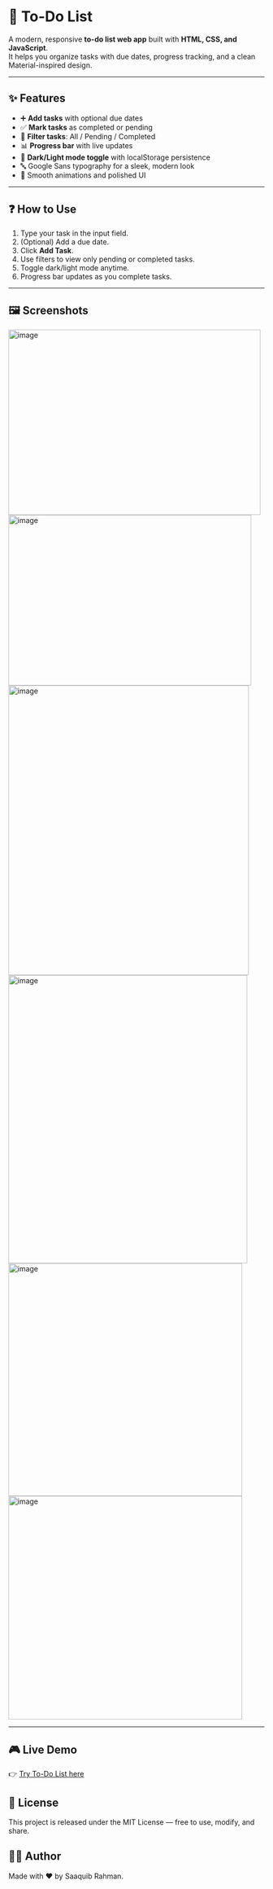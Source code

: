 # 📝 To-Do List

A modern, responsive **to-do list web app** built with **HTML, CSS, and JavaScript**.  
It helps you organize tasks with due dates, progress tracking, and a clean Material-inspired design.

---

## ✨ Features

- ➕ **Add tasks** with optional due dates  
- ✅ **Mark tasks** as completed or pending  
- 🔎 **Filter tasks**: All / Pending / Completed  
- 📊 **Progress bar** with live updates  
- 🌙 **Dark/Light mode toggle** with localStorage persistence  
- 🔤 Google Sans typography for a sleek, modern look  
- 🎨 Smooth animations and polished UI  

---

## ❓ How to Use

1. Type your task in the input field.  
2. (Optional) Add a due date.  
3. Click **Add Task**.  
4. Use filters to view only pending or completed tasks.  
5. Toggle dark/light mode anytime.  
6. Progress bar updates as you complete tasks.  

---

## 🖼️ Screenshots

<img width="496" height="364" alt="image" src="https://github.com/user-attachments/assets/e7584df8-d897-40f5-9e14-c9ef1d5926e7" />
<img width="478" height="335" alt="image" src="https://github.com/user-attachments/assets/7a954e23-3e44-46c8-8132-5a5cc147f424" />
<img width="473" height="569" alt="image" src="https://github.com/user-attachments/assets/5ae7ac64-af99-448a-97c8-841c5676ad8c" />
<img width="470" height="566" alt="image" src="https://github.com/user-attachments/assets/46dd3e1d-3187-4800-9fb4-3bd88d13650b" />
<img width="460" height="457" alt="image" src="https://github.com/user-attachments/assets/26da891f-9b3d-44ad-95f9-28ae434c9951" />
<img width="460" height="439" alt="image" src="https://github.com/user-attachments/assets/44349731-9ace-4796-93d6-4d1dfa57ee1f" />



---

## 🎮 Live Demo
👉 [Try To-Do List here](https://saaquuiib.github.io/todo-list/)




## 📜 License
This project is released under the MIT License — free to use, modify, and share.




## 👨‍💻 Author

Made with ❤️ by Saaquib Rahman.
